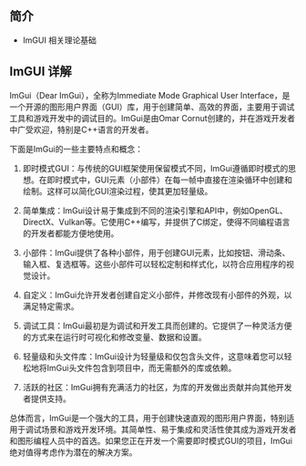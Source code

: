 ## 简介

+ ImGUI 相关理论基础

## ImGUI 详解

ImGui（Dear ImGui），全称为Immediate Mode Graphical User Interface，是一个开源的图形用户界面（GUI）库，用于创建简单、高效的界面，主要用于调试工具和游戏开发中的调试目的。ImGui是由Omar Cornut创建的，并在游戏开发者中广受欢迎，特别是C++语言的开发者。

下面是ImGui的一些主要特点和概念：

1. 即时模式GUI：与传统的GUI框架使用保留模式不同，ImGui遵循即时模式的思想。在即时模式中，GUI元素（小部件）在每一帧中直接在渲染循环中创建和绘制。这样可以简化GUI渲染过程，使其更加轻量级。

2. 简单集成：ImGui设计易于集成到不同的渲染引擎和API中，例如OpenGL、DirectX、Vulkan等。它使用C++编写，并提供了C绑定，使得不同编程语言的开发者都能方便地使用。

3. 小部件：ImGui提供了各种小部件，用于创建GUI元素，比如按钮、滑动条、输入框、复选框等。这些小部件可以轻松定制和样式化，以符合应用程序的视觉设计。

4. 自定义：ImGui允许开发者创建自定义小部件，并修改现有小部件的外观，以满足特定需求。

5. 调试工具：ImGui最初是为调试和开发工具而创建的。它提供了一种灵活方便的方式来在运行时可视化和修改变量、数据和设置。

6. 轻量级和头文件库：ImGui设计为轻量级和仅包含头文件，这意味着您可以轻松地将ImGui头文件包含到项目中，而无需额外的库或依赖。

7. 活跃的社区：ImGui拥有充满活力的社区，为库的开发做出贡献并向其他开发者提供支持。

总体而言，ImGui是一个强大的工具，用于创建快速直观的图形用户界面，特别适用于调试场景和游戏开发环境。其简单性、易于集成和灵活性使其成为游戏开发者和图形编程人员中的首选。如果您正在开发一个需要即时模式GUI的项目，ImGui绝对值得考虑作为潜在的解决方案。